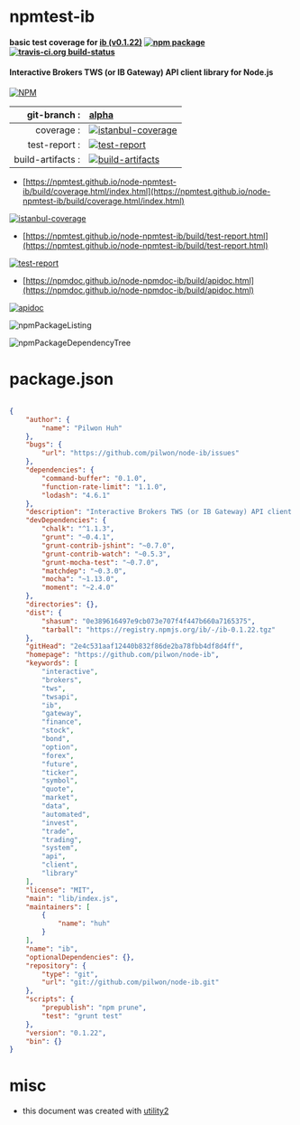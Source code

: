 # npmtest-ib

#### basic test coverage for  [ib (v0.1.22)](https://github.com/pilwon/node-ib)  [![npm package](https://img.shields.io/npm/v/npmtest-ib.svg?style=flat-square)](https://www.npmjs.org/package/npmtest-ib) [![travis-ci.org build-status](https://api.travis-ci.org/npmtest/node-npmtest-ib.svg)](https://travis-ci.org/npmtest/node-npmtest-ib)

#### Interactive Brokers TWS (or IB Gateway) API client library for Node.js

[![NPM](https://nodei.co/npm/ib.png?downloads=true&downloadRank=true&stars=true)](https://www.npmjs.com/package/ib)

| git-branch : | [alpha](https://github.com/npmtest/node-npmtest-ib/tree/alpha)|
|--:|:--|
| coverage : | [![istanbul-coverage](https://npmtest.github.io/node-npmtest-ib/build/coverage.badge.svg)](https://npmtest.github.io/node-npmtest-ib/build/coverage.html/index.html)|
| test-report : | [![test-report](https://npmtest.github.io/node-npmtest-ib/build/test-report.badge.svg)](https://npmtest.github.io/node-npmtest-ib/build/test-report.html)|
| build-artifacts : | [![build-artifacts](https://npmtest.github.io/node-npmtest-ib/glyphicons_144_folder_open.png)](https://github.com/npmtest/node-npmtest-ib/tree/gh-pages/build)|

- [https://npmtest.github.io/node-npmtest-ib/build/coverage.html/index.html](https://npmtest.github.io/node-npmtest-ib/build/coverage.html/index.html)

[![istanbul-coverage](https://npmtest.github.io/node-npmtest-ib/build/screenCapture.buildCi.browser.%252Ftmp%252Fbuild%252Fcoverage.lib.html.png)](https://npmtest.github.io/node-npmtest-ib/build/coverage.html/index.html)

- [https://npmtest.github.io/node-npmtest-ib/build/test-report.html](https://npmtest.github.io/node-npmtest-ib/build/test-report.html)

[![test-report](https://npmtest.github.io/node-npmtest-ib/build/screenCapture.buildCi.browser.%252Ftmp%252Fbuild%252Ftest-report.html.png)](https://npmtest.github.io/node-npmtest-ib/build/test-report.html)

- [https://npmdoc.github.io/node-npmdoc-ib/build/apidoc.html](https://npmdoc.github.io/node-npmdoc-ib/build/apidoc.html)

[![apidoc](https://npmdoc.github.io/node-npmdoc-ib/build/screenCapture.buildCi.browser.%252Ftmp%252Fbuild%252Fapidoc.html.png)](https://npmdoc.github.io/node-npmdoc-ib/build/apidoc.html)

![npmPackageListing](https://npmtest.github.io/node-npmtest-ib/build/screenCapture.npmPackageListing.svg)

![npmPackageDependencyTree](https://npmtest.github.io/node-npmtest-ib/build/screenCapture.npmPackageDependencyTree.svg)



# package.json

```json

{
    "author": {
        "name": "Pilwon Huh"
    },
    "bugs": {
        "url": "https://github.com/pilwon/node-ib/issues"
    },
    "dependencies": {
        "command-buffer": "0.1.0",
        "function-rate-limit": "1.1.0",
        "lodash": "4.6.1"
    },
    "description": "Interactive Brokers TWS (or IB Gateway) API client library for Node.js",
    "devDependencies": {
        "chalk": "^1.1.3",
        "grunt": "~0.4.1",
        "grunt-contrib-jshint": "~0.7.0",
        "grunt-contrib-watch": "~0.5.3",
        "grunt-mocha-test": "~0.7.0",
        "matchdep": "~0.3.0",
        "mocha": "~1.13.0",
        "moment": "~2.4.0"
    },
    "directories": {},
    "dist": {
        "shasum": "0e389616497e9cb073e707f4f447b660a7165375",
        "tarball": "https://registry.npmjs.org/ib/-/ib-0.1.22.tgz"
    },
    "gitHead": "2e4c531aaf12440b832f86de2ba78fbb4df8d4ff",
    "homepage": "https://github.com/pilwon/node-ib",
    "keywords": [
        "interactive",
        "brokers",
        "tws",
        "twsapi",
        "ib",
        "gateway",
        "finance",
        "stock",
        "bond",
        "option",
        "forex",
        "future",
        "ticker",
        "symbol",
        "quote",
        "market",
        "data",
        "automated",
        "invest",
        "trade",
        "trading",
        "system",
        "api",
        "client",
        "library"
    ],
    "license": "MIT",
    "main": "lib/index.js",
    "maintainers": [
        {
            "name": "huh"
        }
    ],
    "name": "ib",
    "optionalDependencies": {},
    "repository": {
        "type": "git",
        "url": "git://github.com/pilwon/node-ib.git"
    },
    "scripts": {
        "prepublish": "npm prune",
        "test": "grunt test"
    },
    "version": "0.1.22",
    "bin": {}
}
```



# misc
- this document was created with [utility2](https://github.com/kaizhu256/node-utility2)

